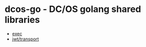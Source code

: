 # dcos-go - DC/OS golang shared libraries

- [exec](/exec/README.md)
- [jwt/transport](/jwt/transport/README.md)
